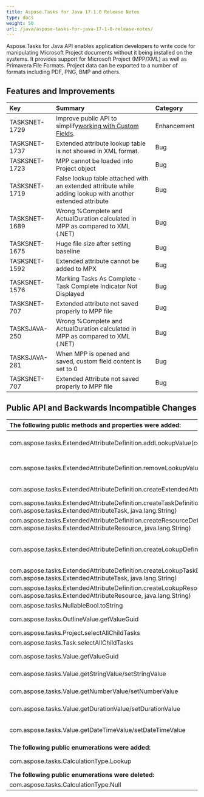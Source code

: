 ```yaml
---
title: Aspose.Tasks for Java 17.1.0 Release Notes
type: docs
weight: 50
url: /java/aspose-tasks-for-java-17-1-0-release-notes/
---
```


Aspose.Tasks for Java API enables application developers to write code for manipulating Microsoft Project documents without it being installed on the systems. It provides support for Microsoft Project (MPP/XML) as well as Primavera File Formats. Project data can be exported to a number of formats including PDF, PNG, BMP and others.
## **Features and Improvements**

|**Key**|**Summary**|**Category**|
| :- | :- | :- |
|TASKSNET-1729|Improve public API to simplify[working with Custom Fields](https://docs.asposeptyltd.com/display/tasksjava/Extended+Task+Attributes#ExtendedTaskAttributes-AddingExtendedAttributeInformationforaTask).|Enhancement|
|TASKSNET-1737|Extended attribute lookup table is not showed in XML format.|Bug|
|TASKSNET-1723|MPP cannot be loaded into Project object|Bug|
|TASKSNET-1719|False lookup table attached with an extended attribute while adding lookup with another extended attribute|Bug|
|TASKSNET-1689|Wrong %Complete and ActualDuration calculated in MPP as compared to XML (.NET)|Bug|
|TASKSNET-1675|Huge file size after setting baseline|Bug|
|TASKSNET-1592|Extended attribute cannot be added to MPX|Bug|
|TASKSNET-1576|Marking Tasks As Complete - Task Complete Indicator Not Displayed|Bug|
|TASKSNET-707|Extended attribute not saved properly to MPP file|Bug|
|TASKSJAVA-250|Wrong %Complete and ActualDuration calculated in MPP as compared to XML (.NET)|Bug|
|TASKSJAVA-281|When MPP is opened and saved, custom field content is set to 0|Bug|
|TASKSNET-707|Extended Attribute not saved properly to MPP file|Bug|
## **Public API and Backwards Incompatible Changes**

|**The following public methods and properties were added:**|**Description**|
| :- | :- |
|com.aspose.tasks.ExtendedAttributeDefinition.addLookupValue(com.aspose.tasks.Value)|Adds a value to the internal lookup list. This is a preferable way for manipulations with the "com.aspose.tasks.ExtendedAttributeDefinition.getValueList".|
|com.aspose.tasks.ExtendedAttributeDefinition.removeLookupValue(com.aspose.tasks.Value)|Removes a value from the internal lookup list. This is a preferable way for manipulations with the "com.aspose.tasks.ExtendedAttributeDefinition.getValueList".|
|com.aspose.tasks.ExtendedAttributeDefinition.createExtendedAttribute(com.aspose.tasks.Value)|Creates new extended attribute linked with specified "com.aspose.tasks.Value" item.|
|com.aspose.tasks.ExtendedAttributeDefinition.createTaskDefinition(com.aspose.tasks.CustomFieldType, com.aspose.tasks.ExtendedAttributeTask, java.lang.String)|Factory method which creates a simple extended attribute definition, which Microsoft Project shows as "None".|
|com.aspose.tasks.ExtendedAttributeDefinition.createResourceDefinition(com.aspose.tasks.CustomFieldType, com.aspose.tasks.ExtendedAttributeResource, java.lang.String)|Factory method which creates a simple extended attribute definition, which Microsoft Project shows as "None".|
|com.aspose.tasks.ExtendedAttributeDefinition.createLookupDefinition|Factory method which creates an extended attribute definition with lookup. It has "com.aspose.tasks.ExtendedAttributeDefinition.CalculationType" equals to "com.aspose.tasks.CalculationType.Lookup".|
|com.aspose.tasks.ExtendedAttributeDefinition.createLookupTaskDefinition(com.aspose.tasks.CustomFieldType, com.aspose.tasks.ExtendedAttributeTask, java.lang.String)|Factory method which creates an extended attribute definition with lookup.|
|com.aspose.tasks.ExtendedAttributeDefinition.createLookupResourceDefinition(com.aspose.tasks.CustomFieldType, com.aspose.tasks.ExtendedAttributeResource, java.lang.String)|Factory method which creates an extended attribute definition with lookup.|
|com.aspose.tasks.NullableBool.toString||
|com.aspose.tasks.OutlineValue.getValueGuid|Gets a GUID which identifies this value among others in the entire project.|
|com.aspose.tasks.Project.selectAllChildTasks|Recursively collects all child tasks of this project.|
|com.aspose.tasks.Task.selectAllChildTasks|Recursively collects all child tasks of this task.|
|com.aspose.tasks.Value.getValueGuid|Gets a GUID which identifies this value among others in the entire project.|
|com.aspose.tasks.Value.getStringValue/setStringValue|Gets or sets the actual value which is used to represent Text string.|
|com.aspose.tasks.Value.getNumberValue/setNumberValue|Gets or sets the actual value which is used to represent integer number.|
|com.aspose.tasks.Value.getDurationValue/setDurationValue|Gets or sets the actual value which is used to represent Duration in minutes. Default value is <c>0</c>.|
|com.aspose.tasks.Value.getDateTimeValue/setDateTimeValue|Gets or sets the actual value if it can be represented as DateTime. Default value is "com.aspose.ms.System.DateTime.MinValue".|
|**The following public enumerations were added:**|**Description**|
|com.aspose.tasks.CalculationType.Lookup|Means the extended attribute has a lookup table to select values from.|
|**The following public enumerations were deleted:**|**Description**|
|com.aspose.tasks.CalculationType.Null||

